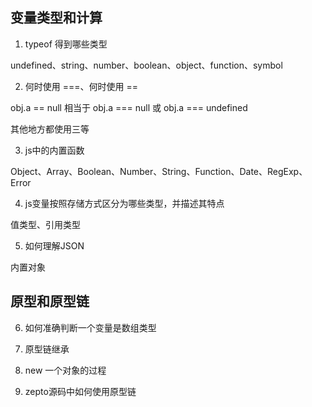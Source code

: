## 变量类型和计算

1. typeof 得到哪些类型

undefined、string、number、boolean、object、function、symbol

2. 何时使用 ===、何时使用 ==

obj.a == null 相当于 obj.a === null 或 obj.a === undefined

其他地方都使用三等

3. js中的内置函数

Object、Array、Boolean、Number、String、Function、Date、RegExp、Error

4. js变量按照存储方式区分为哪些类型，并描述其特点

值类型、引用类型

5. 如何理解JSON

内置对象

## 原型和原型链

6. 如何准确判断一个变量是数组类型

7. 原型链继承

8. new 一个对象的过程

9. zepto源码中如何使用原型链
